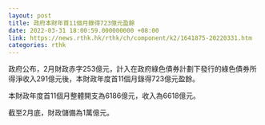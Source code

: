 ```yaml
---
layout: post
title: 政府本財年首11個月錄得723億元盈餘
date: 2022-03-31 18:00:59.000000000 +08:00
link: https://news.rthk.hk/rthk/ch/component/k2/1641875-20220331.htm
categories: rthk
---
```


政府公布，2月財政赤字253億元，計入在政府綠色債券計劃下發行的綠色債券所得淨收入291億元後，本財政年度首11個月錄得723億元盈餘。

本財政年度首11個月整體開支為6186億元，收入為6618億元。

截至2月底，財政儲備為1萬億元。
